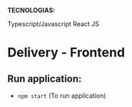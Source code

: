 <b>TECNOLOGIAS:</b> 

Typescript/Javascript
React JS

# Delivery - Frontend

## Run application:

-   `npm start` (To run application)